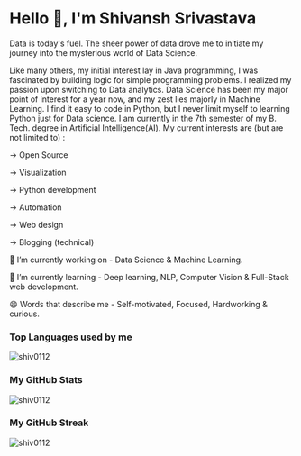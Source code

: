 <h1 align="left">Hello 👋, I'm Shivansh Srivastava</h1>

<!-- <p align="left"> <a href="https://github.com/ryo-ma/github-profile-trophy"><img src="https://github-profile-trophy.vercel.app/?username=shiv0112&theme=algolia" alt="shiv0112" /></a> </p> -->


Data is today's fuel. The sheer power of data drove me to initiate my journey into the mysterious world of Data Science.

Like many others, my initial interest lay in Java programming, I was fascinated by building logic for simple programming problems. I realized my passion upon switching to Data analytics. 
Data Science has been my major point of interest for a year now, and my zest lies majorly in Machine Learning. I find it easy to code in Python, but I never limit myself to learning Python just for Data science.
I am currently in the 7th semester of my B. Tech. degree in Artificial Intelligence(AI).
My current interests are (but are not limited to) :

-> Open Source

-> Visualization

-> Python development

-> Automation

-> Web design

-> Blogging (technical)

🔭 I’m currently working on - Data Science & Machine Learning.

🌱 I’m currently learning - Deep learning, NLP, Computer Vision & Full-Stack web development.

😄 Words that describe me - Self-motivated, Focused, Hardworking & curious.

<h3>Top Languages used by me</h3>
<p>
    <img align="center" src="https://github-readme-stats.vercel.app/api/top-langs?username=shiv0112&show_icons=true&locale=en&layout=compact" alt="shiv0112"/>
</p>

<h3>My GitHub Stats</h3>
<p>
    <img align="center" src="https://github-readme-stats.vercel.app/api?username=shiv0112&show_icons=true&locale=en" alt="shiv0112" />
</p>

<h3>My GitHub Streak</h3>
<p>
    <img align="center" src="https://github-readme-streak-stats.herokuapp.com/?user=shiv0112&" alt="shiv0112" />
</p>


